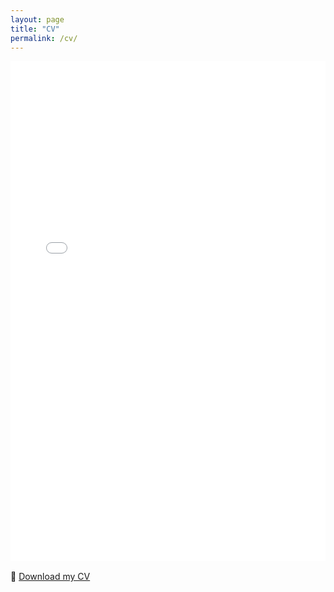 ```yaml
---
layout: page
title: "CV"
permalink: /cv/
---
```


<html>
<body>
<iframe src="/assets/CV.pdf" width="100%" height="800px" style="border: none;">
  This browser does not support PDFs. Please download the PDF to view it:
  <a href="/assets/CV.pdf">Download PDF</a>.
</iframe>

<p style="margin-top: 1rem;">
  📄 <a href="/assets/CV.pdf" target="_blank" rel="noopener noreferrer">Download my CV</a>
</p>

</body>
</html>
